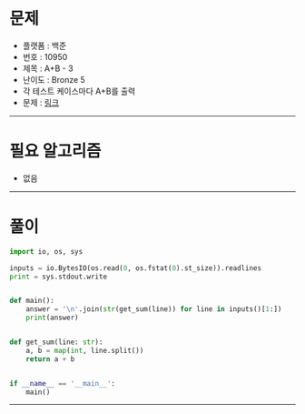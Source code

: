 # 문제
- 플랫폼 : 백준
- 번호 : 10950
- 제목 : A+B - 3
- 난이도 : Bronze 5
- 각 테스트 케이스마다 A+B를 출력
- 문제 : <a href="https://www.acmicpc.net/problem/10950" target="_blank">링크</a>

---

# 필요 알고리즘
- 없음

---

# 풀이
```python
import io, os, sys

inputs = io.BytesIO(os.read(0, os.fstat(0).st_size)).readlines
print = sys.stdout.write


def main():
    answer = '\n'.join(str(get_sum(line)) for line in inputs()[1:])
    print(answer)


def get_sum(line: str):
    a, b = map(int, line.split())
    return a + b


if __name__ == '__main__':
    main()
```

---
